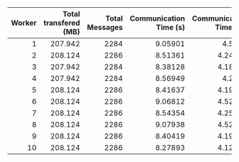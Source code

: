 |   Worker |   Total transfered (MB) |   Total Messages |   Communication Time (s) |   Communication Time (%) |   Work Time (s) |   Work Time (%) |   Other Time (s) |   Other Time (%) |
|---------:|------------------------:|-----------------:|-------------------------:|-------------------------:|----------------:|----------------:|-----------------:|-----------------:|
|        1 |                 207.942 |             2284 |                  9.05901 |                  4.5213  |         38.163  |         19.047  |          153.141 |          76.4317 |
|        2 |                 208.124 |             2286 |                  8.51361 |                  4.24224 |         37.6547 |         18.7629 |          154.518 |          76.9948 |
|        3 |                 207.942 |             2284 |                  8.38128 |                  4.18221 |         37.7535 |         18.8388 |          154.268 |          76.979  |
|        4 |                 207.942 |             2284 |                  8.56949 |                  4.2766  |         38.0305 |         18.9791 |          153.781 |          76.7443 |
|        5 |                 208.124 |             2286 |                  8.41637 |                  4.19746 |         38.2847 |         19.0936 |          153.81  |          76.709  |
|        6 |                 208.124 |             2286 |                  9.06812 |                  4.52222 |         39.0091 |         19.4536 |          152.446 |          76.0241 |
|        7 |                 208.124 |             2286 |                  8.54354 |                  4.25556 |         39.0759 |         19.4638 |          153.142 |          76.2806 |
|        8 |                 208.124 |             2286 |                  9.07938 |                  4.52791 |         37.9656 |         18.9335 |          153.475 |          76.5386 |
|        9 |                 208.124 |             2286 |                  8.40419 |                  4.19214 |         37.3313 |         18.6215 |          154.739 |          77.1864 |
|       10 |                 208.124 |             2286 |                  8.27893 |                  4.12605 |         37.3894 |         18.6341 |          154.982 |          77.2399 |